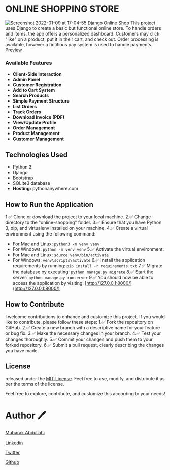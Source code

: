 # ONLINE SHOPPING STORE
![Screenshot 2022-01-09 at 17-04-55 Django Online Shop](https://user-images.githubusercontent.com/71011395/148684469-79bfdb07-efa0-4dde-ad76-1f3277f833e6.png)
This project uses Django to create a basic but functional online store. To handle orders and items, the app offers a personalized dashboard. Customers may click "like" on a product, put it in their cart, and check out. Order processing is available, however a fictitious pay system is used to handle payments.
[Preview](#app-preview)
### Available Features
- **Client-Side Interaction**
- **Admin Panel**
- **Customer Registration**
- **Add to Cart System**
- **Search Products**
- **Simple Payment Structure**
- **List Orders**
- **Track Orders**
- **Download Invoice (PDF)**
- **View/Update Profile**
- **Order Management**
- **Product Management**
- **Customer Management**

## Technologies Used
- Python 3
- Django
- Bootstrap
- SQLite3 database
- **Hosting:** pythonanywhere.com

## How to Run the Application

1.✅ Clone or download the project to your local machine.
2.✅ Change directory to the "online-shopping" folder.
3.✅ Ensure that you have Python 3, pip, and virtualenv installed on your machine.
4.✅ Create a virtual environment using the following command:
   - For Mac and Linux: `python3 -m venv venv`
   - For Windows: `python -m venv venv`
5.✅ Activate the virtual environment:
   - For Mac and Linux: `source venv/bin/activate`
   - For Windows: `venv\scripts\activate`
6.✅ Install the application requirements by running: `pip install -r requirements.txt`
7.✅ Migrate the database by executing: `python manage.py migrate`
8.✅ Start the server: `python manage.py runserver`
9.✅ You should now be able to access the application by visiting: [http://127.0.0.1:8000/](http://127.0.0.1:8000/)
## How to Contribute
I welcome contributions to enhance and customize this project. If you would like to contribute, please follow these steps:
1.✅ Fork the repository on GitHub.
2.✅ Create a new branch with a descriptive name for your feature or bug fix.
3.✅ Make the necessary changes in your branch.
4.✅ Test your changes thoroughly.
5.✅ Commit your changes and push them to your forked repository.
6.✅ Submit a pull request, clearly describing the changes you have made.

## License
released under the [MIT License](LICENSE). Feel free to use, modify, and distribute it as per the terms of the license.

Feel free to explore, contribute, and customize this according to your needs!



# Author :pen:

[Mubarak Abdullahi](https://mgmustyportfolio-io.onrender.com/)

[Linkedin](www.linkedin.com/in/mubarak-abdullahi-a30411161)

[Twitter](https://twitter.com/Mubar1101/)

[Github](https://github.com/4mubarak)
